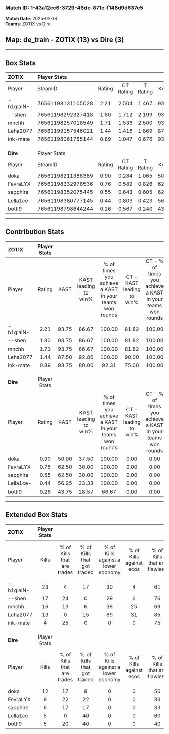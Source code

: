### Match ID: 1-43a12cc6-3729-46dc-871e-f148d9d637e5  
**Match Date**: 2025-02-18  
**Teams**: ZOTIX vs Dire  

## **Map**: de_train - ZOTIX (13) vs Dire (3)  
---  

## Box Stats  

| **ZOTIX** | Player Stats      |        |           |          |       |       |       |         |        |      |     |
| :- | :- | :-: | :-: | :-: | :-: | :-: | :-: | :-: | :-: | :-: | :-: |
| Player    | SteamID           | Rating | CT Rating | T Rating | KAST  |  ADR  | Kills | Assists | Deaths | K/D  | HS% |
| -h1glaiN- | 76561198131105028 |  2.21  |   2.504   |  1.467   | 93.75 | 139.1 |  23   |    7    |   8    | 2.88 | 69  |
| --shen    | 76561198292327418 |  1.80  |   1.712   |  2.199   | 93.75 | 105.6 |  17   |    5    |   7    | 2.43 | 35  |
| mnchh     | 76561198257018549 |  1.71  |   1.536   |  2.500   | 93.75 | 108.9 |  16   |    3    |   8    | 2.00 | 37  |
| Leha2077  | 76561199157546021 |  1.44  |   1.416   |  1.869   | 87.50 | 75.5  |  13   |    5    |   7    | 1.86 | 38  |
| ink-mate  | 76561198061785144 |  0.89  |   1.047   |  0.676   | 93.75 | 41.5  |   4   |    4    |   7    | 0.57 | 50  |
|           |                   |        |           |          |       |       |       |         |        |      |     |
|           |                   |        |           |          |       |       |       |         |        |      |     |
|           |                   |        |           |          |       |       |       |         |        |      |     |
| **Dire**  | Player Stats      |        |           |          |       |       |       |         |        |      |     |
| Player    | SteamID           | Rating | CT Rating | T Rating | KAST  |  ADR  | Kills | Assists | Deaths | K/D  | HS% |
| doka      | 76561198211388389 |  0.90  |   0.284   |  1.065   | 50.00 | 79.4  |  12   |    1    |   13   | 0.92 | 75  |
| FevraLYX  | 76561198332978536 |  0.76  |   0.589   |  0.826   | 62.50 | 64.1  |   9   |    2    |   14   | 0.64 | 44  |
| sapphire  | 76561198352075445 |  0.55  |   0.643   |  0.605   | 62.50 | 53.7  |   6   |    5    |   15   | 0.40 | 33  |
| Lella1ce- | 76561198380777145 |  0.44  |   0.803   |  0.423   | 56.25 | 54.5  |   5   |    3    |   15   | 0.33 | 100 |
| bottl9    | 76561198798644244 |  0.26  |   0.567   |  0.240   | 43.75 | 39.0  |   5   |    2    |   16   | 0.31 | 80  |
---  

## Contribution Stats  

| **ZOTIX** | Player Stats |       |                      |                                                        |                           |                                                             |                          |                                                            |
| :- | :-: | :-: | :-: | :-: | :-: | :-: | :-: | :-: |
| Player    |    Rating    | KAST  | KAST leading to win% | % of times you achieve a KAST in your teams won rounds | CT - KAST leading to win% | CT - % of times you achieve a KAST in your teams won rounds | T - KAST leading to win% | T - % of times you achieve a KAST in your teams won rounds |
| -h1glaiN- |     2.21     | 93.75 |        86.67         |                         100.00                         |           81.82           |                           100.00                            |          100.00          |                           100.00                           |
| --shen    |     1.80     | 93.75 |        86.67         |                         100.00                         |           81.82           |                           100.00                            |          100.00          |                           100.00                           |
| mnchh     |     1.71     | 93.75 |        86.67         |                         100.00                         |           81.82           |                           100.00                            |          100.00          |                           100.00                           |
| Leha2077  |     1.44     | 87.50 |        92.86         |                         100.00                         |           90.00           |                           100.00                            |          100.00          |                           100.00                           |
| ink-mate  |     0.89     | 93.75 |        80.00         |                         92.31                          |           75.00           |                           100.00                            |          100.00          |                           75.00                            |
|           |              |       |                      |                                                        |                           |                                                             |                          |                                                            |
|           |              |       |                      |                                                        |                           |                                                             |                          |                                                            |
|           |              |       |                      |                                                        |                           |                                                             |                          |                                                            |
| **Dire**  | Player Stats |       |                      |                                                        |                           |                                                             |                          |                                                            |
| Player    |    Rating    | KAST  | KAST leading to win% | % of times you achieve a KAST in your teams won rounds | CT - KAST leading to win% | CT - % of times you achieve a KAST in your teams won rounds | T - KAST leading to win% | T - % of times you achieve a KAST in your teams won rounds |
| doka      |     0.90     | 50.00 |        37.50         |                         100.00                         |           0.00            |                            0.00                             |          42.86           |                           100.00                           |
| FevraLYX  |     0.76     | 62.50 |        30.00         |                         100.00                         |           0.00            |                            0.00                             |          37.50           |                           100.00                           |
| sapphire  |     0.55     | 62.50 |        30.00         |                         100.00                         |           0.00            |                            0.00                             |          37.50           |                           100.00                           |
| Lella1ce- |     0.44     | 56.25 |        33.33         |                         100.00                         |           0.00            |                            0.00                             |          42.86           |                           100.00                           |
| bottl9    |     0.26     | 43.75 |        28.57         |                         66.67                          |           0.00            |                            0.00                             |          50.00           |                           66.67                            |
---  

## Extended Box Stats  

| **ZOTIX** | Player Stats |                            |                            |                                    |                         |                              |                                 |        |                             |                                     |                          |                               |                            |
| :- | :-: | :-: | :-: | :-: | :-: | :-: | :-: | :-: | :-: | :-: | :-: | :-: | :-: |
| Player    |    Kills     | % of Kills that are trades | % of Kills that got traded | % of Kills against a lower economy | % of Kills against ecos | % of Kills that are flawless | % of Kills that are close duels | Deaths | % of Deaths that get traded | % of Deaths against a lower economy | % of Deaths against ecos | % of Deaths that are flawless | % of Deaths that are close |
| -h1glaiN- |      23      |             4              |             17             |                 30                 |            4            |              61              |                4                |   8    |             13              |                 25                  |            0             |              38               |             25             |
| --shen    |      17      |             24             |             0              |                 29                 |            6            |              76              |                0                |   7    |             14              |                 29                  |            14            |              43               |             29             |
| mnchh     |      16      |             13             |             6              |                 38                 |           25            |              69              |               13                |   8    |             25              |                 25                  |            13            |              13               |             38             |
| Leha2077  |      13      |             0              |             15             |                 69                 |           31            |              85              |                0                |   7    |             29              |                 14                  |            0             |              86               |             14             |
| ink-mate  |      4       |             25             |             0              |                 0                  |            0            |              75              |                0                |   7    |             29              |                 29                  |            14            |              57               |             0              |
|           |              |                            |                            |                                    |                         |                              |                                 |        |                             |                                     |                          |                               |                            |
|           |              |                            |                            |                                    |                         |                              |                                 |        |                             |                                     |                          |                               |                            |
|           |              |                            |                            |                                    |                         |                              |                                 |        |                             |                                     |                          |                               |                            |
| **Dire**  | Player Stats |                            |                            |                                    |                         |                              |                                 |        |                             |                                     |                          |                               |                            |
| Player    |    Kills     | % of Kills that are trades | % of Kills that got traded | % of Kills against a lower economy | % of Kills against ecos | % of Kills that are flawless | % of Kills that are close duels | Deaths | % of Deaths that get traded | % of Deaths against a lower economy | % of Deaths against ecos | % of Deaths that are flawless | % of Deaths that are close |
| doka      |      12      |             17             |             8              |                 0                  |            0            |              50              |               25                |   13   |              8              |                  0                  |            0             |              85               |             8              |
| FevraLYX  |      9       |             22             |             22             |                 0                  |            0            |              33              |               22                |   14   |              0              |                  0                  |            0             |              50               |             14             |
| sapphire  |      6       |             17             |             17             |                 0                  |            0            |              33              |               33                |   15   |             13              |                  0                  |            0             |              87               |             0              |
| Lella1ce- |      5       |             0              |             40             |                 0                  |            0            |              60              |                0                |   15   |             13              |                  0                  |            0             |              60               |             0              |
| bottl9    |      5       |             20             |             40             |                 0                  |            0            |              40              |               20                |   16   |             13              |                  0                  |            0             |              81               |             0              |
